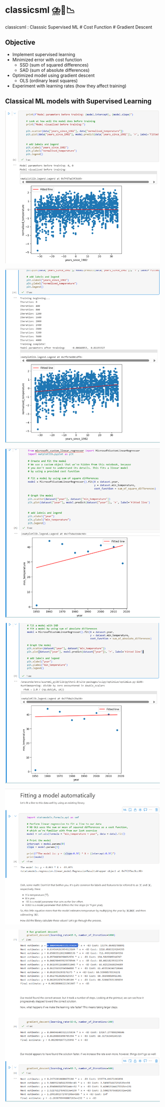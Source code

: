 # classicsml ⛈️🔄📉
classicsml : Classsic Supervised ML # Cost Function # Gradient Descent


## Objective
- Implement supervised learning
- Minimized error with cost function
  - SSD (sum of squared differences)
  - SAD (sum of absolute differences)
- Optimized model using gradient descent
  - OLS (ordinary least squares)   
- Experiment with learning rates (how they affect training)

## Classical ML models with Supervised Learning

![classicsml001.png](./media/classicsml001.png)

![classicsml002.png](./media/classicsml002.png)

![classicsml003.png](./media/classicsml003.png)

![classicsml004.png](./media/classicsml004.png)

![classicsml005.png](./media/classicsml005.png)

![classicsml006.png](./media/classicsml006.png)

